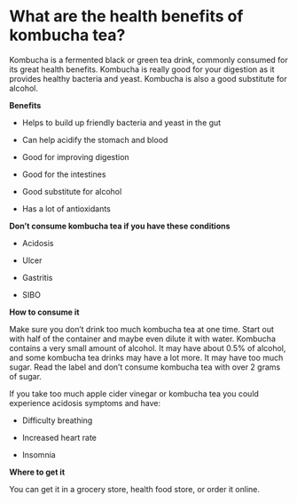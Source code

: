 # What are the health benefits of kombucha tea?

Kombucha is a fermented black or green tea drink, commonly consumed for its great health benefits. Kombucha is really good for your digestion as it provides healthy bacteria and yeast. Kombucha is also a good substitute for alcohol.

**Benefits**

- Helps to build up friendly bacteria and yeast in the gut

- Can help acidify the stomach and blood

- Good for improving digestion

- Good for the intestines

- Good substitute for alcohol

- Has a lot of antioxidants

**Don’t consume kombucha tea if you have these conditions**

- Acidosis

- Ulcer

- Gastritis

- SIBO

**How to consume it**

Make sure you don’t drink too much kombucha tea at one time. Start out with half of the container and maybe even dilute it with water. Kombucha contains a very small amount of alcohol. It may have about 0.5% of alcohol, and some kombucha tea drinks may have a lot more. It may have too much sugar. Read the label and don’t consume kombucha tea with over 2 grams of sugar.

If you take too much apple cider vinegar or kombucha tea you could experience acidosis symptoms and have:

- Difficulty breathing

- Increased heart rate

- Insomnia

**Where to get it**

You can get it in a grocery store, health food store, or order it online.